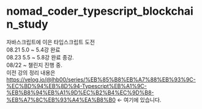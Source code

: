 # nomad_coder_typescript_blockchain_study
자바스크립트에 이은 타입스크립트 도전
</br>
08.21 5.0 ~ 5.4강 완료
</br>
08.23 5.5 ~ 5.8강 완료 종강.
</br>
08/22 ~ 챌린지 진행 중.
</br>
이전 강의 정리 내용은 https://velog.io/@lhb00/series/%EB%85%B8%EB%A7%88%EB%93%9C-%EC%BD%94%EB%8D%94-Typescript%EB%A1%9C-%EB%B8%94%EB%A1%9D%EC%B2%B4%EC%9D%B8-%EB%A7%8C%EB%93%A4%EA%B8%B0 <- 여기에 있습니다.
